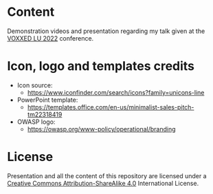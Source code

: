 # Content

Demonstration videos and presentation regarding my talk given at the [VOXXED LU 2022](https://luxembourg.voxxeddays.com/en/) conference.

# Icon, logo and templates credits

* Icon source: 
  * https://www.iconfinder.com/search/icons?family=unicons-line
* PowerPoint template:
  * https://templates.office.com/en-us/minimalist-sales-pitch-tm22318419
* OWASP logo:
  * https://owasp.org/www-policy/operational/branding

# License

Presentation and all the content of this repository are licensed under a [Creative Commons Attribution-ShareAlike 4.0](https://creativecommons.org/licenses/by-sa/4.0/) International License.


